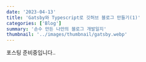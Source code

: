 ```yaml
---
date: '2023-04-13'
title: 'Gatsby와 Typescript로 깃허브 블로그 만들기(1)'
categories: ['Blog']
summary: '손수 만든 나만의 블로그 개발일지'
thumbnail: '../images/thumbnail/gatsby.webp'
---
```


포스팅 준비중입니다..